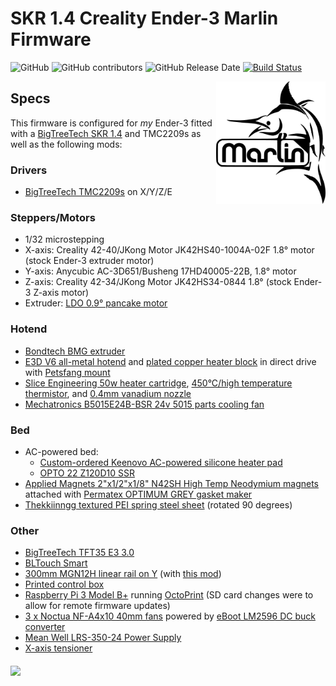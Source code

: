 # SKR 1.4 Creality Ender-3 Marlin Firmware

![GitHub](https://img.shields.io/github/license/marlinfirmware/marlin.svg)
![GitHub contributors](https://img.shields.io/github/contributors/marlinfirmware/marlin.svg)
![GitHub Release Date](https://img.shields.io/github/release-date/marlinfirmware/marlin.svg)
[![Build Status](https://github.com/MarlinFirmware/Marlin/workflows/CI/badge.svg?branch=bugfix-2.0.x)](https://github.com/MarlinFirmware/Marlin/actions)

<img align="right" width=175 src="buildroot/share/pixmaps/logo/marlin-250.png" />

## Specs

This firmware is configured for *my* Ender-3 fitted with a [BigTreeTech SKR 1.4](https://www.biqu.equipment/collections/skr-series/products/btt-skr-v1-4-or-v1-4-pro-32-bit-control-board-expansion-btt-writer-flash-esp01s-wifi-module-dcdc-mode-3d-printer-parts-panel) and TMC2209s as well as the following mods:

### Drivers
* [BigTreeTech TMC2209s](https://www.biqu.equipment/collections/stepper-motor-board/products/bigtreetech-tmc2209-stepper-motor-driver-for-3d-printer-board-vs-tmc2208) on X/Y/Z/E

### Steppers/Motors
* 1/32 microstepping
* X-axis: Creality 42-40/JKong Motor JK42HS40-1004A-02F 1.8° motor (stock Ender-3 extruder motor)
* Y-axis: Anycubic AC-3D651/Busheng 17HD40005-22B, 1.8° motor
* Z-axis: Creality 42-34/JKong Motor JK42HS34-0844 1.8° (stock Ender-3 Z-axis motor)
* Extruder: [LDO 0.9° pancake motor](https://ldomotors.manufacturer.globalsources.com/si/6008840349362/pdtl/Stepping-motor/1156769667/Nmea17-0.9-degree-hybrid-stepper-motor.htm)

### Hotend
 * [Bondtech BMG extruder](https://www.bondtech.se/en/product/bmg-extruder/)
 * [E3D V6 all-metal hotend](https://e3d-online.com/v6-all-metal-hotend) and [plated copper heater block](https://e3d-online.com/v6-plated-copper-heater-block) in direct drive with [Petsfang mount](https://www.thingiverse.com/thing:2963434)
 * [Slice Engineering 50w heater cartridge](https://www.sliceengineering.com/shop/50w-heater-cartridge), [450°C/high temperature thermistor](https://www.sliceengineering.com/shop/high-temp-thermistor), and [0.4mm vanadium nozzle](https://www.sliceengineering.com/shop/vanadium-nozzle)
 * [Mechatronics B5015E24B-BSR 24v 5015 parts cooling fan](https://www.digikey.com/product-detail/en/mechatronics-fan-group/B5015E24B-BSR/1570-1034-ND/5209731)

### Bed
* AC-powered bed:
  * [Custom-ordered Keenovo AC-powered silicone heater pad](https://keenovo.store/)
  * [OPTO 22 Z120D10 SSR](https://www.opto22.com/products/z120d10)
* [Applied Magnets 2"x1/2"x1/8" N42SH High Temp Neodymium magnets](http://appliedmagnets.com/bar-magnets-2-in-x-1-2-in-x-1-8-in-high-temp-n42sh-neodymium-magnets-p-608.html) attached with [Permatex OPTIMUM GREY gasket maker](https://www.permatex.com/products/gasketing/optimum-gasket-makers/permatex-optimum-grey-gasket-maker/)
* [Thekkiinngg textured PEI spring steel sheet](https://www.amazon.com/Thekkiinngg-Prusa-Double-Sided-Textured-Powder-Coated/dp/B07V1JYJS2/) (rotated 90 degrees)

### Other
* [BigTreeTech TFT35 E3 3.0](https://www.biqu.equipment/collections/lcd/products/btt-tft35-e3-v3-0-display-touch-screen-two-working-modes)
* [BLTouch Smart](https://www.antclabs.com/bltouch)
* [300mm MGN12H linear rail on Y](https://www.amazon.com/Iverntech-Linear-Carriage-Printer-Machine/dp/B0762MPVN3/) (with [this mod](https://www.thingiverse.com/thing:2989134))
* [Printed control box](https://www.thingiverse.com/thing:3398254)
* [Raspberry Pi 3 Model B+](https://www.raspberrypi.org/products/raspberry-pi-3-model-b-plus/) running [OctoPrint](https://octoprint.org/) (SD card changes were to allow for remote firmware updates)
* [3 x Noctua NF-A4x10 40mm fans](https://noctua.at/en/nf-a4x10-flx) powered by [eBoot LM2596 DC buck converter](https://www.amazon.com/eBoot-LM2596-Converter-3-0-40V-1-5-35V/dp/B01GJ0SC2C)
* [Mean Well LRS-350-24 Power Supply](https://www.meanwell.com/webapp/product/search.aspx?prod=LRS-350)
* [X-axis tensioner](https://www.thingiverse.com/thing:3270228)

<img align="middle" width="80%" src="https://i.imgur.com/JxbteZy.jpg" />
